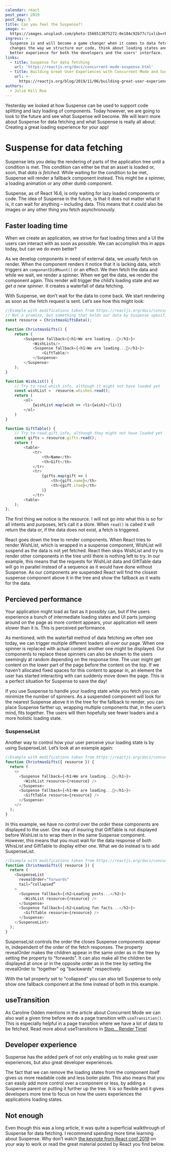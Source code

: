 ```yaml
---
calendar: react
post_year: 2019
post_day: 5
title: Can you feel the Suspense?!
image: >-
  https://images.unsplash.com/photo-1566513875272-0e184c92b77c?ixlib=rb-1.2.1&ixid=eyJhcHBfaWQiOjEyMDd9&auto=format&fit=crop&w=2700&q=80
ingress: >-
  Suspense is and will become a game changer when it comes to data fetching. It
  changes the way we structure our code, think about loading states and gives a
  better experience for both the developers and the users' interface.
links:
  - title: Suspense for data fetching
    url: 'https://reactjs.org/docs/concurrent-mode-suspense.html'
  - title: Building Great User Experiences with Concurrent Mode and Suspense
    url: >-
      https://reactjs.org/blog/2019/11/06/building-great-user-experiences-with-concurrent-mode-and-suspense.html
authors:
  - Julie Hill Roa
---
```

Yesterday we looked at how Suspense can be used to support code splitting and lazy loading of components. Today however, we are going to look to the future and see what Suspense will become. We will learn more about Suspense for data fetching and what Suspense is really all about: Creating a great loading experience for your app! 

# Suspense for data fetching

Suspense lets you delay the rendering of parts of the application tree until a condition is met. This condition can either be that an asset is loaded or, soon, that _data is fetched_. While waiting for the condition to be met, Suspense will render a fallback component instead. This might be a spinner, a loading animation or any other dumb component.

Suspense, as of React 16.6, is only waiting for lazy loaded components or code. The idea of Suspense in the future, is that it does not matter what it is, it can wait for anything – including data. This means that it could also be images or any other thing you fetch asynchronously.

## Faster loading time

When we create an application, we strive for fast loading times and a UI the users can interact with as soon as possible. We can accomplish this in apps today, but can we do even better? 

As we develop components in need of external data, we usually fetch on render. When the component renders it notice that it is lacking data, witch triggers an `componantDidMount()` or an effect. We then fetch the data and while we wait, we render a spinner. When we get the data, we render the component again. This render will trigger the child’s loading state and _we get a new spinner_. It creates a waterfall of data fetching.

With Suspense, we don’t wait for the data to come back. We start rendering as soon as the fetch request is sent. Let’s see how this might look:

```js
//Example with modifications taken from https://reactjs.org/docs/concurrent-mode-suspense.html
// Not a promise, but something that holds our data by Suspense spesifications
const resource = ChristmasGiftsData();

function ChristmasGifts() {
    return (
        <Suspense fallback={<h1>We are loading...🎅</h1>}>
            <WishLists/>
            <Suspense fallback={<h1>We are loading...🎅</h1>}>
                <GiftTable/>
            </Suspense>
        </Suspense>
    );
}

function WishList() {
    // Try to read whish info, although it might not have loaded yet
    const wishList =  resource.whishes.read();
    return (
        <ol>
            {wishList.map(wish => <li>{wish}</li>)}
        </ol>
    )
}

function GiftTable() {
    // Try to read gift info, although they might not have loaded yet  
    const gifts = resource.gifts.read();
    return (
        <table>
            <tr>
                <th>Name</th>
                <th>Gift</th>
            </tr>
            <tr>
                {gifts.map(gift => (
                    <th>{gift.name}</th>
                    <th>{gift.item}</th>
                )}
            </tr>
        <table>
    );
};
```

The first thing we notice is the resource. I will not go into what this is so for all intents and purposes, let’s call it a store. When `read()` is called it will return the data or, if the data does not exist, a fetch is triggered.

React goes down the tree to render components. When React tries to render WishList, which is wrapped in a suspense component, WishList will suspend as the data is not yet fetched. React then skips WishList and try to render other components in the tree until there is nothing left to try. In our example, this means that the requests for WishList data and GiftTable data will go in parallel instead of a sequence as it would have done without Suspense. As our components are suspended React will find the closest suspense component above it in the tree and show the fallback as it waits for the data. 

## Percieved performance

Your application might load as fast as it possibly can, but if the users experience a bunch of intermediate loading states and UI parts jumping around on the page as more content appears, your application will seem slower than it is. This is perceived performance. 

As mentioned, with the waterfall method of data fetching we often see today, we can trigger multiple different loaders all over our page. When one spinner is replaced with actual content another one might be displayed. Our components to replace these spinners can also be shown to the users seemingly at random depending on the response time. The user might get content on the lower part of the page before the content on the top. If we haven’t allocated fixed spaces for this content to appear in, an element the user has started interacting with can suddenly move down the page. This is a perfect situation for Suspense to save the day!

If you use Suspense to handle your loading state while you fetch you can minimize the number of spinners. As a suspended component will look for the nearest Suspense above it in the tree for the fallback to render, you can place Suspense farther up, wrapping multiple components that, in the user’s mind, fits together. The users will then hopefully see fewer loaders and a more holistic loading state.

### SuspenseList

Another way to control how your user perceive your loading state is by using SuspenseList. Let’s look at an example again:

```js
//Example with modifications taken from https://reactjs.org/docs/concurrent-mode-suspense.html
function ChristmasGifts({ resource }) {
  return (
    <>
      <Suspense fallback={<h1>We are loading...🎅</h1>}>
        <WishList resource={resource} />
      </Suspense>
      <Suspense fallback={<h1>We are loading...🎅</h1>}>
        <GiftTable resource={resource} />
      </Suspense>
    </>
  );
}
```

In this example, we have no control over the order these components are displayed to the user. One way of insuring that GiftTable is not displayed before WishList is to wrap them in the same Suspense component. However, this means that you must wait for the data response of both WhisList and GiftTable to display either one. What we do instead is to add SuspenseList.

```js
//Example with modifications taken from https://reactjs.org/docs/concurrent-mode-suspense.html
function ChristmasGifts({ resource }) {
  return (
    <SuspenseList 
      revealOrder="forwards"
      tail=”collapsed”
    >
      <Suspense fallback={<h2>Loading posts...</h2>}>
        <WishList resource={resource} />
      </Suspense>
      <Suspense fallback={<h2>Loading fun facts...</h2>}>
        <GiftTable resource={resource} />
      </Suspense>
    </SuspenseList>
  );
}
```

SuspenseList controls the order the closes Suspense components appear in, independent of the order of the fetch responses. The property revealOrder makes the children appear in the same order as in the tree by setting the property to "forwards". It can also make all the children be displayed at once or in the opposite order as in the tree by setting the revealOrder to "together" og "backwards" respectively. 

With the tail property set to "collapsed" you can also tell Suspense to only show one fallback component at the time instead of both in this example. 

## useTransition

As Caroline Odden mentions in the article about Concurrent Mode we can also wait a given time before we do a page transition with `useTransition()`. This is especially helpful in a page transition where we have a lot of data to be fetched. Read more about useTransitions in [Stop… Render Time!](https://react.christmas/2019/2)

## Developer experience

Suspense has the added perk of not only enabling us to make great user experiences, but also great developer experiences. 

The fact that we can remove the loading states from the component itself gives us more readable code and less boiler plate. This also means that you can easily add more control over a component or less, by adding a Suspense parent or putting it further up the tree. It is so flexible and it gives developers more time to focus on how the users experiences the applications loading states.

## Not enough

Even though this was a long article, it was quite a superficial walkthrough of Suspense for data fetching. I recommend spending more time learning about Suspense. Why don’t watch [the keynote from React conf 2019](https://www.youtube.com/watch?v=uXEEL9mrkAQ&list=PLPxbbTqCLbGHPxZpw4xj_Wwg8-fdNxJRh&index=2) on your way to work or read the great material posted by React you find below.
